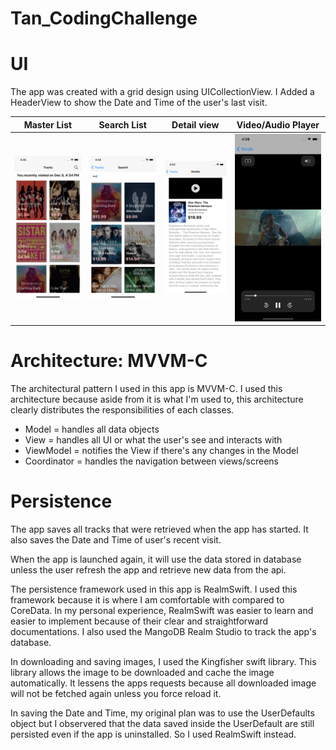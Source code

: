 # Tan_CodingChallenge

# UI

The app was created with a grid design using UICollectionView. I Added a HeaderView to show the Date and Time of the user's last visit.

Master List            |  Search List                  |    Detail view             |   Video/Audio Player
:-------------------------:|:-------------------------: |:-------------------------: |:-------------------------:
![alt text](resources/1.png)  |  ![alt text](resources/2.png) | ![alt text](resources/3.png) | ![alt text](resources/4.png)

# Architecture: MVVM-C

The architectural pattern I used in this app is MVVM-C.
I used this architecture because aside from it is what I'm used to, this architecture clearly distributes the responsibilities of each classes.

- Model = handles all data objects
- View = handles all UI or what the user's see and interacts with
- ViewModel = notifies the View if there's any changes in the Model
- Coordinator = handles the navigation between views/screens

# Persistence

The app saves all tracks that were retrieved when the app has started.
It also saves the Date and Time of user's recent visit.

When the app is launched again, it will use the data stored in database unless the user refresh the app and retrieve new data from the api.

The persistence framework used in this app is RealmSwift.
I used this framework because it is where I am comfortable with compared to CoreData.
In my personal experience, RealmSwift was easier to learn and easier to implement because of their clear and straightforward documentations. I also used the MangoDB Realm Studio to track the app's database.

In downloading and saving images, I used the Kingfisher swift library. This library allows the image to be downloaded and cache the image automatically. It lessens the apps requests because all downloaded image will not be fetched again unless you force reload it.

In saving the Date and Time, my original plan was to use the UserDefaults object but I observered that the data saved inside the UserDefault are still persisted even if the app is uninstalled. So I used RealmSwift instead.

